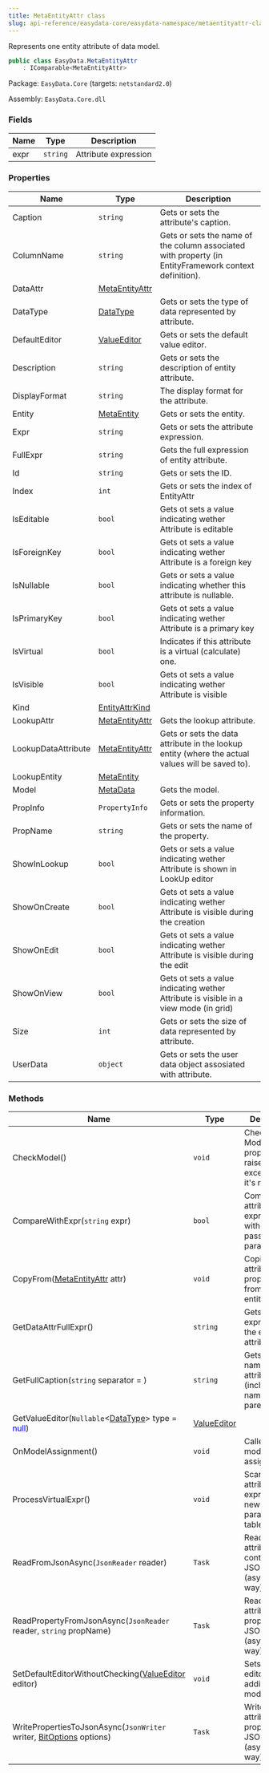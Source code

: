```yaml
---
title: MetaEntityAttr class
slug: api-reference/easydata-core/easydata-namespace/metaentityattr-class
---
```


Represents one entity attribute of data model.
```csharp
public class EasyData.MetaEntityAttr
    : IComparable<MetaEntityAttr>

```
Package: `EasyData.Core` (targets: `netstandard2.0`)

Assembly: `EasyData.Core.dll`

### Fields

| Name | Type | Description | 
| --- | --- | --- | 
| expr | `string` | Attribute expression | 


### Properties

| Name | Type | Description | 
| --- | --- | --- | 
| Caption | `string` | Gets or sets the attribute's caption. | 
| ColumnName | `string` | Gets or sets the name of the column associated with property (in EntityFramework context definition). | 
| DataAttr | [MetaEntityAttr](//easyquery/docs/api-reference/easydata-core/easydata-namespace/metaentityattr-class) |  | 
| DataType | [DataType](//easyquery/docs/api-reference/easydata-core/easydata-namespace/datatype-enum) | Gets or sets the type of data represented by attribute. | 
| DefaultEditor | [ValueEditor](//easyquery/docs/api-reference/easydata-core/easydata-namespace/valueeditor-class) | Gets or sets the default value editor. | 
| Description | `string` | Gets or sets the description of entity attribute. | 
| DisplayFormat | `string` | The display format for the attribute. | 
| Entity | [MetaEntity](//easyquery/docs/api-reference/easydata-core/easydata-namespace/metaentity-class) | Gets or sets the entity. | 
| Expr | `string` | Gets or sets the attribute expression. | 
| FullExpr | `string` | Gets the full expression of entity attribute. | 
| Id | `string` | Gets or sets the ID. | 
| Index | `int` | Gets or sets the index of EntityAttr | 
| IsEditable | `bool` | Gets ot sets a value indicating wether Attribute is editable | 
| IsForeignKey | `bool` | Gets ot sets a value indicating wether Attribute is a foreign key | 
| IsNullable | `bool` | Gets or sets a value indicating whether this attribute is nullable. | 
| IsPrimaryKey | `bool` | Gets ot sets a value indicating wether Attribute is a primary key | 
| IsVirtual | `bool` | Indicates if this attribute is a virtual (calculate) one. | 
| IsVisible | `bool` | Gets ot sets a value indicating wether Attribute is visible | 
| Kind | [EntityAttrKind](//easyquery/docs/api-reference/easydata-core/easydata-namespace/entityattrkind-enum) |  | 
| LookupAttr | [MetaEntityAttr](//easyquery/docs/api-reference/easydata-core/easydata-namespace/metaentityattr-class) | Gets the lookup attribute. | 
| LookupDataAttribute | [MetaEntityAttr](//easyquery/docs/api-reference/easydata-core/easydata-namespace/metaentityattr-class) | Gets or sets the data attribute in the lookup entity (where the actual values will be saved to). | 
| LookupEntity | [MetaEntity](//easyquery/docs/api-reference/easydata-core/easydata-namespace/metaentity-class) |  | 
| Model | [MetaData](//easyquery/docs/api-reference/easydata-core/easydata-namespace/metadata-class) | Gets the model. | 
| PropInfo | `PropertyInfo` | Gets or sets the property information. | 
| PropName | `string` | Gets or sets the name of the property. | 
| ShowInLookup | `bool` | Gets or sets a value indicating wether Attribute is shown in LookUp editor | 
| ShowOnCreate | `bool` | Gets ot sets a value indicating wether Attribute is visible during the creation | 
| ShowOnEdit | `bool` | Gets ot sets a value indicating wether Attribute is visible during the edit | 
| ShowOnView | `bool` | Gets ot sets a value indicating wether Attribute is visible in a view mode (in grid) | 
| Size | `int` | Gets or sets the size of data represented by attribute. | 
| UserData | `object` | Gets or sets the user data object assosiated with attribute. | 


### Methods

| Name | Type | Description | 
| --- | --- | --- | 
| CheckModel() | `void` | Checks the Model property and raises an exception if it's null. | 
| CompareWithExpr(`string` expr) | `bool` | Compares attribute's expression with the one passed in the parameter. | 
| CopyFrom([MetaEntityAttr](//easyquery/docs/api-reference/easydata-core/easydata-namespace/metaentityattr-class) attr) | `void` | Copies all attribute's properties from another entity attribute | 
| GetDataAttrFullExpr() | `string` | Gets full expression of the entity attribute. | 
| GetFullCaption(`string` separator =  ) | `string` | Gets the full name of the attribute (including the name of the parent entity). | 
| GetValueEditor(`Nullable`&lt;[DataType](//easyquery/docs/api-reference/easydata-core/easydata-namespace/datatype-enum)&gt; type = <span style='color: blue'>null</span>) | [ValueEditor](//easyquery/docs/api-reference/easydata-core/easydata-namespace/valueeditor-class) |  | 
| OnModelAssignment() | `void` | Called when model is assigned. | 
| ProcessVirtualExpr() | `void` | Scans attribute's expression for new parameters, tables, etc | 
| ReadFromJsonAsync(`JsonReader` reader) | `Task` | Reads the attribute content from JSON (asynchronous way). | 
| ReadPropertyFromJsonAsync(`JsonReader` reader, `string` propName) | `Task` | Reads one attribute's property from JSON (asynchronous way). | 
| SetDefaultEditorWithoutChecking([ValueEditor](//easyquery/docs/api-reference/easydata-core/easydata-namespace/valueeditor-class) editor) | `void` | Sets default editor without adding it to model. | 
| WritePropertiesToJsonAsync(`JsonWriter` writer, [BitOptions](//easyquery/docs/api-reference/easydata-core/easydata-namespace/bitoptions-class) options) | `Task` | Writes attribute properties to JSON (asynchronous way). |